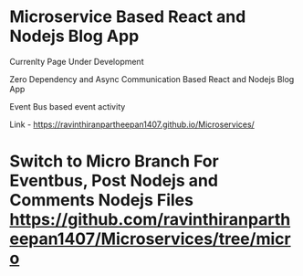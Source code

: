 # Microservice Based React and Nodejs Blog App

Currenlty Page Under Development

Zero Dependency and Async Communication Based React and Nodejs Blog App

Event Bus based event activity

Link - https://ravinthiranpartheepan1407.github.io/Microservices/

# Switch to Micro Branch For Eventbus, Post Nodejs and Comments Nodejs Files https://github.com/ravinthiranpartheepan1407/Microservices/tree/micro
